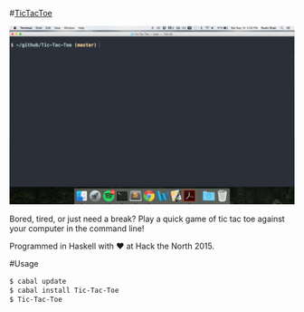 #[TicTacToe](https://hackage.haskell.org/package/Tic-Tac-Toe-0.1.0.2)

![Game Gif](screen_shots/game.gif)

Bored, tired, or just need a break? Play a quick game of tic tac toe against your computer in the command line!

Programmed in Haskell with :heart: at Hack the North 2015.

#Usage

	$ cabal update
	$ cabal install Tic-Tac-Toe
	$ Tic-Tac-Toe

